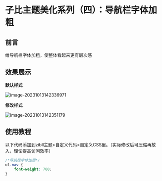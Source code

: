 # 子比主题美化系列（四）：导航栏字体加粗

## 前言

给导航栏字体加粗，使整体看起来更有层次感

## 效果展示

**默认样式**

![image-20231013142336971](https://lskypro-1309218011.cos.ap-shanghai.myqcloud.com/2023/10/13/6528e269a7496.png)

**修改样式**

![image-20231013142351179](https://lskypro-1309218011.cos.ap-shanghai.myqcloud.com/2023/10/13/6528e277da982.png)

## 使用教程

以下代码添加到zibll主题>自定义代码>自定义CSS里。（实际修改后可压缩再放入，理论提高访问效率）

```css
/*导航栏字体加粗*/
ul.nav {
	font-weight: 700;
}
```

